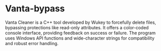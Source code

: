# Vanta-bypass
Vanta Cleaner is a C++ tool developed by Wukey to forcefully delete files, bypassing protections like read-only attributes. It offers a color-coded console interface, providing feedback on success or failure. The program uses Windows API functions and wide-character strings for compatibility and robust error handling.
